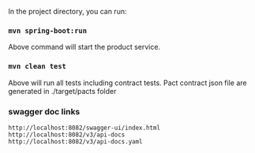 
In the project directory, you can run:

### `mvn spring-boot:run`

Above command will start the product service. 

### `mvn clean test`

Above will run all tests including contract tests. Pact contract json file are generated in ./target/pacts folder

### swagger doc links
    http://localhost:8082/swagger-ui/index.html
    http://localhost:8082/v3/api-docs
    http://localhost:8082/v3/api-docs.yaml
